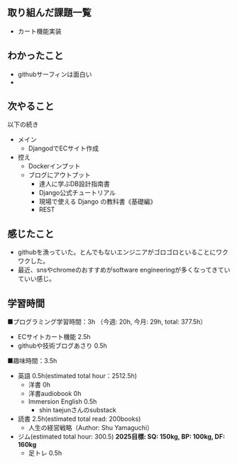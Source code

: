 ## 取り組んだ課題一覧
- カート機能実装

## わかったこと
- githubサーフィンは面白い
- 

## 次やること
以下の続き
- メイン
  - DjangodでECサイト作成
- 控え
  - Dockerインプット
  - ブログにアウトプット
    - 達人に学ぶDB設計指南書
    - Django公式チュートリアル
    - 現場で使える Django の教科書《基礎編》
    - REST

## 感じたこと
- githubを漁っていた。とんでもないエンジニアがゴロゴロといることにワクワクした。
- 最近、snsやchromeのおすすめがsoftware engineeringが多くなってきていていい感じ。

## 学習時間
■プログラミング学習時間：3h （今週: 20h, 今月: 29h, total: 377.5h）
  - ECサイトカート機能 2.5h
  - githubや技術ブログあさり 0.5h

■趣味時間：3.5h
- 英語 0.5h(estimated total hour：2512.5h)
  - 洋書 0h
  - 洋書audiobook 0h
  - Immersion English 0.5h
    - shin taejunさんのsubstack
- 読書 2.5h(estimated total read: 200books)
  - 人生の経営戦略（Author: Shu Yamaguchi）
- ジム(estimated total hour: 300.5) **2025目標: SQ: 150kg, BP: 100kg, DF: 160kg**
  - 足トレ 0.5h
